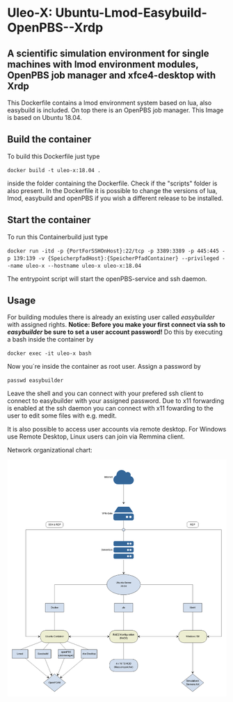 # Uleo-X: Ubuntu-Lmod-Easybuild-OpenPBS--Xrdp
## A scientific simulation environment for single machines with lmod environment modules, OpenPBS job manager and xfce4-desktop with Xrdp

This Dockerfile contains a lmod environment system based on lua, also easybuild is included. On top there is an OpenPBS job manager.
This Image is based on Ubuntu 18.04.

## Build the container

To build this Dockerfile just type

`docker build -t uleo-x:18.04 .`

inside the folder containing the Dockerfile. Check if the "scripts" folder is also present.
In the Dockerfile it is possible to change the versions of lua, lmod, easybuild and openPBS if you wish a different release to be installed.

## Start the container

To run this Containerbuild just type

`docker run -itd -p {PortForSSHOnHost}:22/tcp -p 3389:3389 -p 445:445 -p 139:139 -v {SpeicherpfadHost}:{SpeicherPfadContainer} --privileged --name uleo-x --hostname uleo-x uleo-x:18.04`

The entrypoint script will start the openPBS-service and ssh daemon.

## Usage

For building modules there is already an existing user called *easybuilder* with assigned rights.
**Notice: Before you make your first connect via ssh to *easybuilder* be sure to set a user account password!**
Do this by executing a bash inside the container by

`docker exec -it uleo-x bash`

Now you´re inside the container as root user. 
Assign a password by 

`passwd easybuilder`

Leave the shell and you can connect with your prefered ssh client to connect to easybuilder with your assigned password.
Due to x11 forwarding is enabled at the ssh daemon you can connect with x11 fowarding to the user to edit some files with e.g. medit.

It is also possible to access user accounts via remote desktop. For Windows use Remote Desktop, Linux users can join via Remmina client.

Network organizational chart:

![netplan](https://github.com/Mormacill/_webinclude/blob/main/NetzwerkplanSimulationsserver.png)
